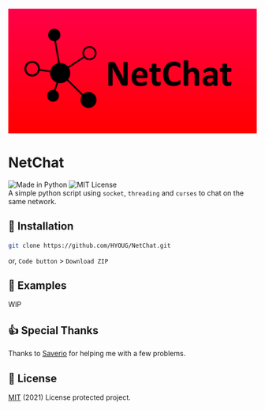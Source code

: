 ![NetChat](https://github.com/HYOUG/NetChat/blob/main/meta/banner.png?raw=True)
          
# NetChat 
![Made in Python](https://img.shields.io/badge/Made%20in-Python-blue) ![MIT License](https://img.shields.io/badge/license-MIT-blue) \
A simple python script using `socket`, `threading` and `curses` to chat on the same network.

## 💾 Installation
```bash
git clone https://github.com/HYOUG/NetChat.git
```
or, `Code button` > `Download ZIP`

## 📌 Examples
WIP

## 👍 Special Thanks
Thanks to [Saverio](https://github.com/Saverio976) for helping me with a few problems.

## 📜 License
[MIT](https://choosealicense.com/licenses/mit/) (2021) License protected project.